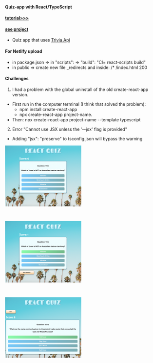 #### Quiz-app with React/TypeScript

#### [tutorial>>>](https://www.youtube.com/watch?v=SdOtuCdTdq8&list=WL&index=47&t=1702s)

#### [see project](https://sweta-quiz-app-react-ts.netlify.app)

- Quiz app that uses [Trivia Api](https://opentdb.com/api_config.php)

#### For Netlify upload

- in package.json => in "scripts": => "build": "CI= react-scripts build"
- in public => create new file \_redirects and inside: /\* /index.html 200

#### Challenges

1. I had a problem with the global uninstall of the old create-react-app version.

- First run in the computer terminal (I think that solved the problem):
  - npm install create-react-app
  - npx create-react-app project-name.
- Then: npx create-react-app project-name --template typescript

2. Error "Cannot use JSX unless the '--jsx' flag is provided"

- Adding "jsx": "preserve" to tsconfig.json will bypass the warning

<p align-items: center>
    <img src='./src/images/Screenshot-image_01.png' width='250'>
</p>
<br/>
<p align-items: center>
    <img src='./src/images/Screenshot-image_02.png' width='250'>
</p>
<br/>
<p align-items: center>
    <img src='./src/images/Screenshot-image_03.png' width='250'>
</p>
<br/>
